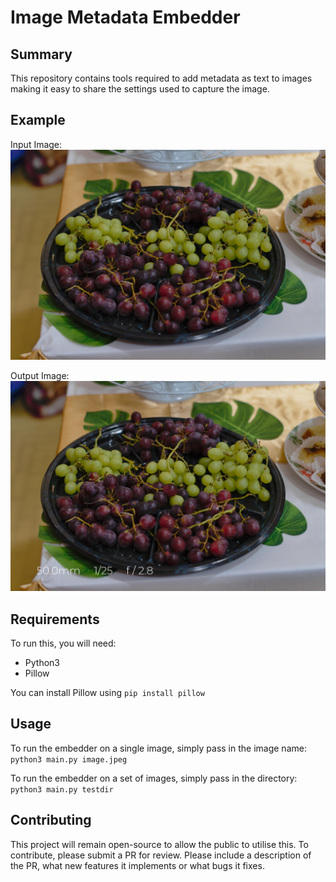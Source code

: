 #  Image Metadata Embedder

## Summary
This repository contains tools required to add metadata as text to images making it easy to share the settings used to capture the image.

## Example
Input Image:
![Base Image](test.jpg "Base Image")

Output Image:
![Result Image](saved.jpg "Result")

## Requirements
To run this, you will need:
- Python3
- Pillow

You can install Pillow using `pip install pillow`

## Usage
To run the embedder on a single image, simply pass in the image name: `python3 main.py image.jpeg`

To run the embedder on a set of images, simply pass in the directory: `python3 main.py testdir`

## Contributing
This project will remain open-source to allow the public to utilise this. To contribute, please submit a PR for review. Please include a description of the PR, what new features it implements or what bugs it fixes.